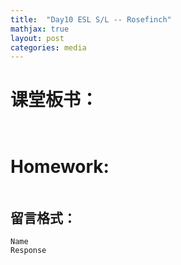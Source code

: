```yaml
---
title:  "Day10 ESL S/L -- Rosefinch"
mathjax: true
layout: post
categories: media
---
```


# 课堂板书：

```


```
# Homework:

```

```
## 留言格式：
```Name ``` <br>
```Response```
